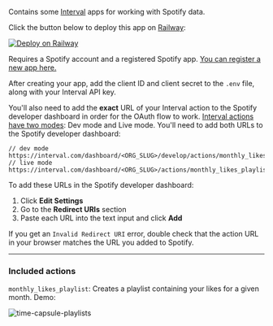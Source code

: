 Contains some [Interval](https://interval.com) apps for working with Spotify data.

Click the button below to deploy this app on [Railway](https://railway.app):

[![Deploy on Railway](https://railway.app/button.svg)](https://railway.app/new/template/19eYuj?referralCode=PWTwBP)

Requires a Spotify account and a registered Spotify app. [You can register a new app here.](https://developer.spotify.com/dashboard/login)

After creating your app, add the client ID and client secret to the `.env` file, along with your Interval API key.

You'll also need to add the **exact** URL of your Interval action to the Spotify developer dashboard in order for the OAuth flow to work. [Interval actions have two modes](https://interval.com/docs/concepts/environments): Dev mode and Live mode. You'll need to add both URLs to the Spotify developer dashboard:

```
// dev mode
https://interval.com/dashboard/<ORG_SLUG>/develop/actions/monthly_likes_playlist
// live mode
https://interval.com/dashboard/<ORG_SLUG>/actions/monthly_likes_playlist
```

To add these URLs in the Spotify developer dashboard:

1. Click **Edit Settings**
2. Go to the **Redirect URIs** section
3. Paste each URL into the text input and click **Add**

If you get an `Invalid Redirect URI` error, double check that the action URL in your browser matches the URL you added to Spotify.

---

### Included actions

`monthly_likes_playlist`: Creates a playlist containing your likes for a given month. Demo:

![time-capsule-playlists](https://user-images.githubusercontent.com/180350/185810802-eda96ada-8306-4b14-8981-144eba38c60a.gif)

